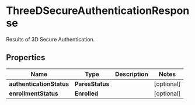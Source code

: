

# ThreeDSecureAuthenticationResponse

Results of 3D Secure Authentication.

## Properties

| Name | Type | Description | Notes |
|------------ | ------------- | ------------- | -------------|
|**authenticationStatus** | **ParesStatus** |  |  [optional] |
|**enrollmentStatus** | **Enrolled** |  |  [optional] |



